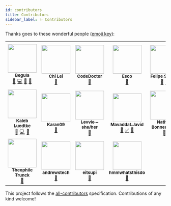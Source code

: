 ```yaml
---
id: contributors
title: Contributors
sidebar_label: ✨ Contributors
---
```


Thanks goes to these wonderful people ([emoji key](https://allcontributors.org/docs/en/emoji-key)):

<!-- ALL-CONTRIBUTORS-LIST:START - Do not remove or modify this section -->
<!-- prettier-ignore-start -->
<!-- markdownlint-disable -->
<table>
  <tr>
    <td align="center"><a href="https://bittu.eu.org"><img src="https://avatars.githubusercontent.com/u/83997633?v=4?s=90" width="90px;" alt=""/><br /><sub><b>Begula</b></sub></a><br /><a href="https://github.com/vedantmgoyal2009/vedantmgoyal2009/issues?q=author%3Avedantmgoyal2009" title="Bug reports">🐛</a> <a href="https://github.com/vedantmgoyal2009/vedantmgoyal2009/commits?author=vedantmgoyal2009" title="Code">💻</a> <a href="#ideas-vedantmgoyal2009" title="Ideas, Planning, & Feedback">🤔</a> <a href="https://github.com/vedantmgoyal2009/vedantmgoyal2009/pulls?q=is%3Apr+reviewed-by%3Avedantmgoyal2009" title="Reviewed Pull Requests">👀</a></td>
    <td align="center"><a href="https://lychichem.github.io/"><img src="https://avatars.githubusercontent.com/u/9316590?v=4?s=90" width="90px;" alt=""/><br /><sub><b>Chi Lei</b></sub></a><br /><a href="#ideas-lychichem" title="Ideas, Planning, & Feedback">🤔</a></td>
    <td align="center"><a href="https://linwood.dev"><img src="https://avatars.githubusercontent.com/u/20452814?v=4?s=90" width="90px;" alt=""/><br /><sub><b>CodeDoctor</b></sub></a><br /><a href="#ideas-CodeDoctorDE" title="Ideas, Planning, & Feedback">🤔</a></td>
    <td align="center"><a href="https://github.com/OfficialEsco"><img src="https://avatars.githubusercontent.com/u/15158490?v=4?s=90" width="90px;" alt=""/><br /><sub><b>Esco</b></sub></a><br /><a href="#ideas-OfficialEsco" title="Ideas, Planning, & Feedback">🤔</a></td>
    <td align="center"><a href="http://felipecrs.com"><img src="https://avatars.githubusercontent.com/u/29582865?v=4?s=90" width="90px;" alt=""/><br /><sub><b>Felipe Santos</b></sub></a><br /><a href="#ideas-felipecrs" title="Ideas, Planning, & Feedback">🤔</a> <a href="https://github.com/vedantmgoyal2009/vedantmgoyal2009/issues?q=author%3Afelipecrs" title="Bug reports">🐛</a></td>
    <td align="center"><a href="https://github.com/quhxl"><img src="https://avatars.githubusercontent.com/u/69106310?v=4?s=90" width="90px;" alt=""/><br /><sub><b>Felix</b></sub></a><br /><a href="#ideas-quhxl" title="Ideas, Planning, & Feedback">🤔</a></td>
    <td align="center"><a href="https://laedit.net"><img src="https://avatars.githubusercontent.com/u/871092?v=4?s=90" width="90px;" alt=""/><br /><sub><b>Jérémie Bertrand</b></sub></a><br /><a href="#ideas-laedit" title="Ideas, Planning, & Feedback">🤔</a></td>
  </tr>
  <tr>
    <td align="center"><a href="https://github.com/Trenly"><img src="https://avatars.githubusercontent.com/u/12611259?v=4?s=90" width="90px;" alt=""/><br /><sub><b>Kaleb Luedtke</b></sub></a><br /><a href="https://github.com/vedantmgoyal2009/vedantmgoyal2009/issues?q=author%3ATrenly" title="Bug reports">🐛</a> <a href="https://github.com/vedantmgoyal2009/vedantmgoyal2009/commits?author=Trenly" title="Code">💻</a> <a href="#ideas-Trenly" title="Ideas, Planning, & Feedback">🤔</a></td>
    <td align="center"><a href="https://github.com/KaranKad"><img src="https://avatars.githubusercontent.com/u/71691514?v=4?s=90" width="90px;" alt=""/><br /><sub><b>Karan09</b></sub></a><br /><a href="#ideas-KaranKad" title="Ideas, Planning, & Feedback">🤔</a></td>
    <td align="center"><a href="https://github.com/ItzLevvie"><img src="https://avatars.githubusercontent.com/u/11600822?v=4?s=90" width="90px;" alt=""/><br /><sub><b>Levvie - she/her</b></sub></a><br /><a href="#ideas-ItzLevvie" title="Ideas, Planning, & Feedback">🤔</a></td>
    <td align="center"><a href="http://mavaddat.ca"><img src="https://avatars.githubusercontent.com/u/5055400?v=4?s=90" width="90px;" alt=""/><br /><sub><b>Mavaddat Javid</b></sub></a><br /><a href="https://github.com/vedantmgoyal2009/vedantmgoyal2009/commits?author=mavaddat" title="Documentation">📖</a> <a href="#tutorial-mavaddat" title="Tutorials">✅</a> <a href="#ideas-mavaddat" title="Ideas, Planning, & Feedback">🤔</a></td>
    <td align="center"><a href="https://github.com/NathanBnm"><img src="https://avatars.githubusercontent.com/u/45366162?v=4?s=90" width="90px;" alt=""/><br /><sub><b>Nathan Bonnemains</b></sub></a><br /><a href="#ideas-NathanBnm" title="Ideas, Planning, & Feedback">🤔</a></td>
    <td align="center"><a href="https://github.com/SpecterShell"><img src="https://avatars.githubusercontent.com/u/56779163?v=4?s=90" width="90px;" alt=""/><br /><sub><b>SpecterShell</b></sub></a><br /><a href="#ideas-SpecterShell" title="Ideas, Planning, & Feedback">🤔</a></td>
    <td align="center"><a href="https://www.cnblogs.com/taylorshi/"><img src="https://avatars.githubusercontent.com/u/1883138?v=4?s=90" width="90px;" alt=""/><br /><sub><b>TaylorShi</b></sub></a><br /><a href="#ideas-TaylorShi" title="Ideas, Planning, & Feedback">🤔</a></td>
  </tr>
  <tr>
    <td align="center"><a href="https://github.com/ttrunck"><img src="https://avatars.githubusercontent.com/u/3114711?v=4?s=90" width="90px;" alt=""/><br /><sub><b>Theophile Trunck</b></sub></a><br /><a href="https://github.com/vedantmgoyal2009/vedantmgoyal2009/issues?q=author%3Attrunck" title="Bug reports">🐛</a></td>
    <td align="center"><a href="https://andrewstech.me"><img src="https://avatars.githubusercontent.com/u/45342431?v=4?s=90" width="90px;" alt=""/><br /><sub><b>andrewstech</b></sub></a><br /><a href="#ideas-andrewstech" title="Ideas, Planning, & Feedback">🤔</a></td>
    <td align="center"><a href="https://github.com/eitsupi"><img src="https://avatars.githubusercontent.com/u/50911393?v=4?s=90" width="90px;" alt=""/><br /><sub><b>eitsupi</b></sub></a><br /><a href="#ideas-eitsupi" title="Ideas, Planning, & Feedback">🤔</a></td>
    <td align="center"><a href="https://github.com/hmmwhatsthisdo"><img src="https://avatars.githubusercontent.com/u/2093321?v=4?s=90" width="90px;" alt=""/><br /><sub><b>hmmwhatsthisdo</b></sub></a><br /><a href="#ideas-hmmwhatsthisdo" title="Ideas, Planning, & Feedback">🤔</a></td>
  </tr>
</table>

<!-- markdownlint-restore -->
<!-- prettier-ignore-end -->

<!-- ALL-CONTRIBUTORS-LIST:END -->

This project follows the [all-contributors](https://github.com/all-contributors/all-contributors) specification. Contributions of any kind welcome!
